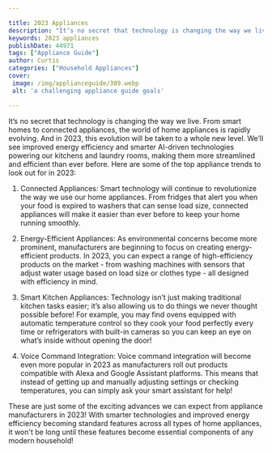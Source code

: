 ```yaml
---

title: 2023 Appliances
description: "It’s no secret that technology is changing the way we live. From smart homes to connected appliances, the world of home appliances...find out now"
keywords: 2023 appliances
publishDate: 44971
tags: ["Appliance Guide"]
author: Curtis
categories: ["Household Appliances"]
cover: 
 image: /img/applianceguide/389.webp
 alt: 'a challenging appliance guide goals'

---
```


It’s no secret that technology is changing the way we live. From smart homes to connected appliances, the world of home appliances is rapidly evolving. And in 2023, this evolution will be taken to a whole new level. We’ll see improved energy efficiency and smarter AI-driven technologies powering our kitchens and laundry rooms, making them more streamlined and efficient than ever before. Here are some of the top appliance trends to look out for in 2023: 

1) Connected Appliances: Smart technology will continue to revolutionize the way we use our home appliances. From fridges that alert you when your food is expired to washers that can sense load size, connected appliances will make it easier than ever before to keep your home running smoothly. 

2) Energy-Efficient Appliances: As environmental concerns become more prominent, manufacturers are beginning to focus on creating energy-efficient products. In 2023, you can expect a range of high-efficiency products on the market - from washing machines with sensors that adjust water usage based on load size or clothes type - all designed with efficiency in mind. 

3) Smart Kitchen Appliances: Technology isn’t just making traditional kitchen tasks easier; it’s also allowing us to do things we never thought possible before! For example, you may find ovens equipped with automatic temperature control so they cook your food perfectly every time or refrigerators with built-in cameras so you can keep an eye on what’s inside without opening the door! 

4) Voice Command Integration: Voice command integration will become even more popular in 2023 as manufacturers roll out products compatible with Alexa and Google Assistant platforms. This means that instead of getting up and manually adjusting settings or checking temperatures, you can simply ask your smart assistant for help! 

These are just some of the exciting advances we can expect from appliance manufacturers in 2023! With smarter technologies and improved energy efficiency becoming standard features across all types of home appliances, it won't be long until these features become essential components of any modern household!
